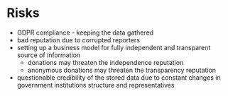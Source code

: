 # Risks
* GDPR compliance - keeping the data gathered
* bad reputation due to corrupted reporters
* setting up a business model for fully independent and transparent source of information
  * donations may threaten the independence reputation
  * anonymous donations may threaten the transparency reputation
* questionable credibility of the stored data due to constant changes in government institutions structure and representatives
